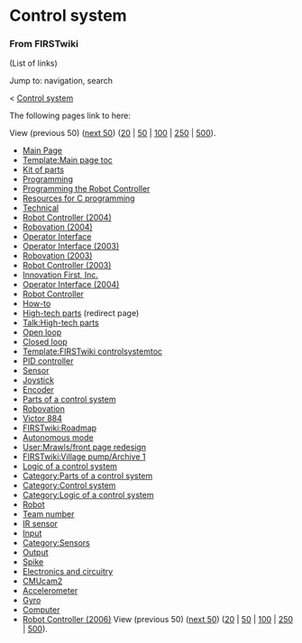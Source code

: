 # Control system

### From FIRSTwiki

(List of links)

Jump to: navigation, search

&lt; [Control system](/index.php?title=Control_system&redirect=no "Control
system" )  

The following pages link to here:

View (previous 50) ([next
50](/index.php?title=Special:Whatlinkshere/Control_system&limit=50&from=5749
"Special:Whatlinkshere/Control system" ))
([20](/index.php?title=Special:Whatlinkshere/Control_system&limit=20&from=0
"Special:Whatlinkshere/Control system" ) |
[50](/index.php?title=Special:Whatlinkshere/Control_system&limit=50&from=0
"Special:Whatlinkshere/Control system" ) |
[100](/index.php?title=Special:Whatlinkshere/Control_system&limit=100&from=0
"Special:Whatlinkshere/Control system" ) |
[250](/index.php?title=Special:Whatlinkshere/Control_system&limit=250&from=0
"Special:Whatlinkshere/Control system" ) |
[500](/index.php?title=Special:Whatlinkshere/Control_system&limit=500&from=0
"Special:Whatlinkshere/Control system" )).

  * [Main Page](/index.php/Main_Page "Main Page" )
  * [Template:Main page toc](/index.php/Template:Main_page_toc "Template:Main page toc" )
  * [Kit of parts](/index.php/Kit_of_parts "Kit of parts" )
  * [Programming](/index.php/Programming "Programming" )
  * [Programming the Robot Controller](/index.php/Programming_the_Robot_Controller "Programming the Robot Controller" )
  * [Resources for C programming](/index.php/Resources_for_C_programming "Resources for C programming" )
  * [Technical](/index.php/Technical "Technical" )
  * [Robot Controller (2004)](/index.php/Robot_Controller_%282004%29 "Robot Controller \(2004\)" )
  * [Robovation (2004)](/index.php/Robovation_%282004%29 "Robovation \(2004\)" )
  * [Operator Interface](/index.php/Operator_Interface "Operator Interface" )
  * [Operator Interface (2003)](/index.php/Operator_Interface_%282003%29 "Operator Interface \(2003\)" )
  * [Robovation (2003)](/index.php/Robovation_%282003%29 "Robovation \(2003\)" )
  * [Robot Controller (2003)](/index.php/Robot_Controller_%282003%29 "Robot Controller \(2003\)" )
  * [Innovation First, Inc.](/index.php/Innovation_First%2C_Inc. "Innovation First, Inc." )
  * [Operator Interface (2004)](/index.php/Operator_Interface_%282004%29 "Operator Interface \(2004\)" )
  * [Robot Controller](/index.php/Robot_Controller "Robot Controller" )
  * [How-to](/index.php/How-to "How-to" )
  * [High-tech parts](/index.php?title=High-tech_parts&redirect=no "High-tech parts" ) (redirect page) 
  * [Talk:High-tech parts](/index.php/Talk:High-tech_parts "Talk:High-tech parts" )
  * [Open loop](/index.php/Open_loop "Open loop" )
  * [Closed loop](/index.php/Closed_loop "Closed loop" )
  * [Template:FIRSTwiki controlsystemtoc](/index.php/Template:FIRSTwiki_controlsystemtoc "Template:FIRSTwiki controlsystemtoc" )
  * [PID controller](/index.php/PID_controller "PID controller" )
  * [Sensor](/index.php/Sensor "Sensor" )
  * [Joystick](/index.php/Joystick "Joystick" )
  * [Encoder](/index.php/Encoder "Encoder" )
  * [Parts of a control system](/index.php/Parts_of_a_control_system "Parts of a control system" )
  * [Robovation](/index.php/Robovation "Robovation" )
  * [Victor 884](/index.php/Victor_884 "Victor 884" )
  * [FIRSTwiki:Roadmap](/index.php/FIRSTwiki:Roadmap "FIRSTwiki:Roadmap" )
  * [Autonomous mode](/index.php/Autonomous_mode "Autonomous mode" )
  * [User:Mrawls/front page redesign](/index.php/User:Mrawls/front_page_redesign "User:Mrawls/front page redesign" )
  * [FIRSTwiki:Village pump/Archive 1](/index.php/FIRSTwiki:Village_pump/Archive_1 "FIRSTwiki:Village pump/Archive 1" )
  * [Logic of a control system](/index.php/Logic_of_a_control_system "Logic of a control system" )
  * [Category:Parts of a control system](/index.php/Category:Parts_of_a_control_system "Category:Parts of a control system" )
  * [Category:Control system](/index.php/Category:Control_system "Category:Control system" )
  * [Category:Logic of a control system](/index.php/Category:Logic_of_a_control_system "Category:Logic of a control system" )
  * [Robot](/index.php/Robot "Robot" )
  * [Team number](/index.php/Team_number "Team number" )
  * [IR sensor](/index.php/IR_sensor "IR sensor" )
  * [Input](/index.php/Input "Input" )
  * [Category:Sensors](/index.php/Category:Sensors "Category:Sensors" )
  * [Output](/index.php/Output "Output" )
  * [Spike](/index.php/Spike "Spike" )
  * [Electronics and circuitry](/index.php/Electronics_and_circuitry "Electronics and circuitry" )
  * [CMUcam2](/index.php/CMUcam2 "CMUcam2" )
  * [Accelerometer](/index.php/Accelerometer "Accelerometer" )
  * [Gyro](/index.php/Gyro "Gyro" )
  * [Computer](/index.php/Computer "Computer" )
  * [Robot Controller (2006)](/index.php/Robot_Controller_%282006%29 "Robot Controller \(2006\)" )
View (previous 50) ([next
50](/index.php?title=Special:Whatlinkshere/Control_system&limit=50&from=5749
"Special:Whatlinkshere/Control system" ))
([20](/index.php?title=Special:Whatlinkshere/Control_system&limit=20&from=0
"Special:Whatlinkshere/Control system" ) |
[50](/index.php?title=Special:Whatlinkshere/Control_system&limit=50&from=0
"Special:Whatlinkshere/Control system" ) |
[100](/index.php?title=Special:Whatlinkshere/Control_system&limit=100&from=0
"Special:Whatlinkshere/Control system" ) |
[250](/index.php?title=Special:Whatlinkshere/Control_system&limit=250&from=0
"Special:Whatlinkshere/Control system" ) |
[500](/index.php?title=Special:Whatlinkshere/Control_system&limit=500&from=0
"Special:Whatlinkshere/Control system" )).


